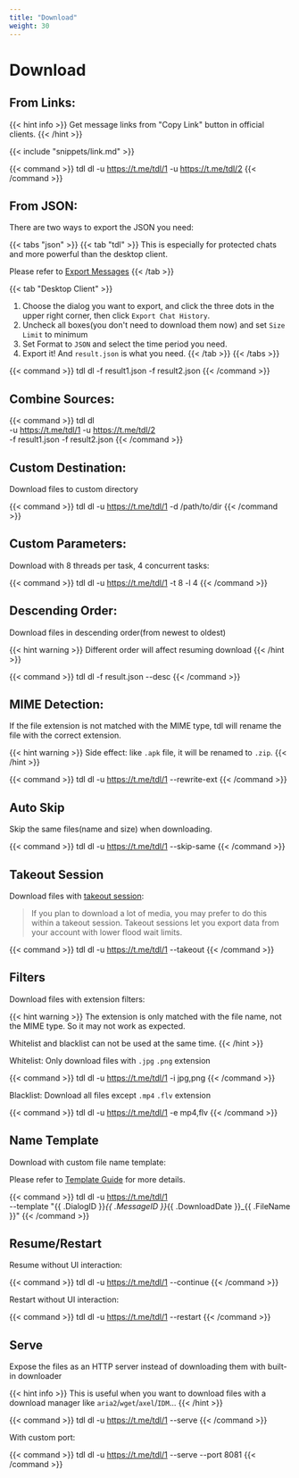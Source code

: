 ```yaml
---
title: "Download"
weight: 30
---
```


# Download

## From Links:

{{< hint info >}}
Get message links from "Copy Link" button in official clients.
{{< /hint >}}

{{< include "snippets/link.md" >}}

{{< command >}}
tdl dl -u https://t.me/tdl/1 -u https://t.me/tdl/2
{{< /command >}}

## From JSON:

There are two ways to export the JSON you need:

{{< tabs "json" >}}
{{< tab "tdl" >}}
This is especially for protected chats and more powerful than the desktop client.

Please refer to [Export Messages](/guide/tools/export-messages)
{{< /tab >}}

{{< tab "Desktop Client" >}}

1. Choose the dialog you want to export, and click the three dots in the upper right corner, then
   click `Export Chat History`.
2. Uncheck all boxes(you don't need to download them now) and set `Size Limit` to minimum
3. Set Format to `JSON` and select the time period you need.
4. Export it! And `result.json` is what you need.
   {{< /tab >}}
   {{< /tabs >}}

{{< command >}}
tdl dl -f result1.json -f result2.json
{{< /command >}}

## Combine Sources:

{{< command >}}
tdl dl \
-u https://t.me/tdl/1 -u https://t.me/tdl/2 \
-f result1.json -f result2.json
{{< /command >}}

## Custom Destination:

Download files to custom directory

{{< command >}}
tdl dl -u https://t.me/tdl/1 -d /path/to/dir
{{< /command >}}

## Custom Parameters:

Download with 8 threads per task, 4 concurrent tasks:

{{< command >}}
tdl dl -u https://t.me/tdl/1 -t 8 -l 4
{{< /command >}}

## Descending Order:

Download files in descending order(from newest to oldest)

{{< hint warning >}}
Different order will affect resuming download
{{< /hint >}}

{{< command >}}
tdl dl -f result.json --desc
{{< /command >}}

## MIME Detection:

If the file extension is not matched with the MIME type, tdl will rename the file with the correct extension.

{{< hint warning >}}
Side effect: like `.apk` file, it will be renamed to `.zip`.
{{< /hint >}}

{{< command >}}
tdl dl -u https://t.me/tdl/1 --rewrite-ext
{{< /command >}}

## Auto Skip

Skip the same files(name and size) when downloading.

{{< command >}}
tdl dl -u https://t.me/tdl/1 --skip-same
{{< /command >}}

## Takeout Session

Download files
with [takeout session](https://arabic-telethon.readthedocs.io/en/stable/extra/examples/telegram-client.html#exporting-messages):

> If you plan to download a lot of media, you may prefer to do this within a takeout session. Takeout sessions let you
> export data from your account with lower flood wait limits.

{{< command >}}
tdl dl -u https://t.me/tdl/1 --takeout
{{< /command >}}

## Filters

Download files with extension filters:

{{< hint warning >}}
The extension is only matched with the file name, not the MIME type. So it may not work as expected.

Whitelist and blacklist can not be used at the same time.
{{< /hint >}}

Whitelist: Only download files with `.jpg` `.png` extension

{{< command >}}
tdl dl -u https://t.me/tdl/1 -i jpg,png
{{< /command >}}

Blacklist: Download all files except `.mp4` `.flv` extension

{{< command >}}
tdl dl -u https://t.me/tdl/1 -e mp4,flv
{{< /command >}}

## Name Template

Download with custom file name template:

Please refer to [Template Guide](/guide/template) for more details.

{{< command >}}
tdl dl -u https://t.me/tdl/1 \
--template "{{ .DialogID }}_{{ .MessageID }}_{{ .DownloadDate }}_{{ .FileName }}"
{{< /command >}}

## Resume/Restart

Resume without UI interaction:

{{< command >}}
tdl dl -u https://t.me/tdl/1 --continue
{{< /command >}}

Restart without UI interaction:

{{< command >}}
tdl dl -u https://t.me/tdl/1 --restart
{{< /command >}}

## Serve

Expose the files as an HTTP server instead of downloading them with built-in downloader

{{< hint info >}}
This is useful when you want to download files with a download manager like `aria2`/`wget`/`axel`/`IDM`...
{{< /hint >}}

{{< command >}}
tdl dl -u https://t.me/tdl/1 --serve
{{< /command >}}

With custom port:

{{< command >}}
tdl dl -u https://t.me/tdl/1 --serve --port 8081
{{< /command >}}
